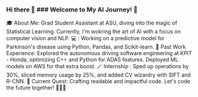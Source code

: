 ### Hi there 👋 ### Welcome to My AI Journey! 🚀

🎓 About Me: Grad Student Assistant at ASU, diving into the magic of Statistical Learning. Currently, I'm wokring the art of AI with a focus on computer vision and NLP.
💻 : Working on a predictive model for Parkinson's disease using Python, Pandas, and Scikit-learn.
🚗 Past Work Experience: Explored the autonomous driving  software engineering at KPIT - Honda, optimizing C++ and Python for ADAS features. Deployed ML models on AWS for that extra boost.
🪄 Internship : Sped up operations by 30%, sliced memory usage by 25%, and added CV wizardry with SIFT and R-CNN.
🌌 Current Quest: Crafting readable and impactful code. 
Let's code the future together! 🚀👩‍💻
